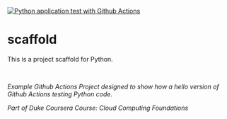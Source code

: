[![Python application test with Github Actions](https://github.com/lvallejomendez/python_scaffold/actions/workflows/main.yml/badge.svg)](https://github.com/lvallejomendez/python_scaffold/actions/workflows/main.yml)

# scaffold
This is a project scaffold for Python.

<br>

*Example Github Actions Project designed to show how a hello version of Github Actions testing Python code.*

*Part of Duke Coursera Course: Cloud Computing Foundations*
